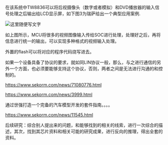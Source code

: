 在该系统中TW8836可以将后视摄像头（数字或者模拟）和DVD播放器的输入信号处理之后输出给LCD显示屏，如下图3为瑞萨给出一个典型应用案例.


![这里随便写文字](https://files.sekorm.com/opt/fileStore/cms/nps/editor/20190716/1563279076255051950th.png)

如上图所示，MCU将很多的视频图像输入传给SOC进行处理，处理好之后，再将信息进行统一的输出，可以实现多种格式的视频输入处理。

外置的flash可以将对应的程序代码烧写进去。  


如果一个设备具备了协议的要求，就如同LIN协议一般，那么，与之进行通信的另外一个方面，也必须要能够支持这个协议，否则，两者之间是无法进行沟通的和控制的。


https://www.sekorm.com/news/71080776.html  

https://www.sekorm.com/news/3999.html    


通过世强打造一个完备的汽车模型开发的套件指南。。。。

https://www.sekorm.com/news/11545.html


后续研究：综合别人提出来的问题，和能够找到的相关的线索，进行一次综合的描述，其次，找到其芯片资料和相关可能的研究成果，进行反向的推理，得出全套的资料。   


